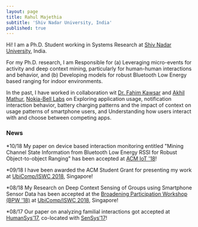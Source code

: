 ```yaml
---
layout: page
title: Rahul Majethia
subtitle: 'Shiv Nadar University, India'
published: true
---
```


Hi! I am a Ph.D. Student working in Systems Research at [Shiv Nadar University](http://snu/edu.in), India.

For my Ph.D. research, I am Responsible for (a) Leveraging micro-events for activity and deep context mining, particularly for human-human interactions and behavior, and (b) Developing models for robust Bluetooth Low Energy based ranging for indoor environments.

In the past, I have worked in collaboration wit [Dr. Fahim Kawsar](https://www.fahim-kawsar.net/) and [Akhil Mathur](https://akhilmathurs.github.io/), [Nokia-Bell Labs](https://www.bell-labs.com/) on Exploring application usage, notification interaction behavior, battery charging patterns and the impact of context on usage patterns of smartphone users, and Understanding how users interact with and choose between competing apps.

### News

*10/18 My paper on device based interaction monitoring entitled "Mining Channel State Information from Bluetooth Low Energy RSSI for Robust Object-to-object Ranging" has been accepted at [ACM IoT '18](https://iot-conference.org/iot2018/)! 

*09/18 I have been awarded the ACM Student Grant for presenting my work at [UbiComp/ISWC 2018](http://ubicomp.org/ubicomp2018/), Singapore!

*08/18 My Research on Deep Context Sensing of Groups using Smartphone Sensor Data has been accepted at the [Broadening Participation Workshop (BPW '18)](https://ubicomp2018broadeningparticipation.wordpress.com) at [UbiComp/ISWC 2018](http://ubicomp.org/ubicomp2018/), Singapore!
 
*08/17 Our paper on analyzing familial interactions got accepted at [HumanSys’17](http://sensys.acm.org/2017/workshops/humansys/), co-located with [SenSys’17](http://sensys.acm.org/2017/)!
